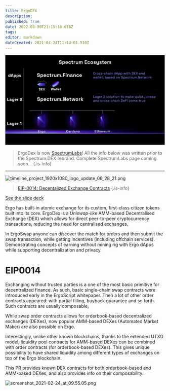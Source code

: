 ```yaml
---
title: ErgoDEX
description: 
published: true
date: 2022-08-30T21:15:16.016Z
tags: 
editor: markdown
dateCreated: 2021-04-24T11:14:01.510Z
---
```



![spectrumecosystem-from-medium-article.jpeg](/spectrumecosystem-from-medium-article.jpeg)

> ErgoDex is now [SpectrumLabs](https://spectrum.fi/)! All the info below was written prior to the Spectrum.DEX rebrand. Complete SpectrumLabs page coming soon...
{.is-info}
_____________
![timeline_project_1920x1080_logo_update_06_28_21.png](/timeline_project_1920x1080_logo_update_06_28_21.png)

> [EIP-0014: Decentalized Exchange Contracts](https://github.com/ergoplatform/eips/pull/27)
{.is-info}

[See the slide deck](https://ergonaut.space/ergodex.pdf)

Ergo has built-in atomic exchange for its custom, first-class citizen tokens built into its core. ErgoDex is a *Uniswap-like* AMM-based Decentralised Exchange (DEX) which allows for direct peer-to-peer cryptocurrency transactions, reducing the need for centralised exchanges.

In ErgoSwap anyone can discover the match for orders and then submit the swap transaction, while getting incentives (including offchain services). Demonstrating concepts of earning without mining rig with Ergo dApps while supporting decentralization and privacy.

# EIP0014

Exchanging without trusted parties is a one of the most basic primitive for decentralized finance. As such, basic single-chain swap contracts were introduced early in the ErgoScript whitepaper. Then a lot of other order contracts appeared: with partial filling, buyback guarantee and so forth. Such contracts are usually composable,

While swap order contracts allows for orderbook-based decentralized exchanges (DEXes), now popular AMM-based DEXes (Automated Market Maker) are also possible on Ergo.

Interestingly, unlike other known blockchains, thanks to the extended UTXO model, liquidity pool contracts for AMM-based DEXes can be combined with order contracts (for orderbook-based DEXes). This gives unique possibility to have shared liquidity among different types of exchanges on top of the Ergo blockchain.

This PR provides known DEX contracts for both orderbook-based and AMM-based DEXes, and also provides info on their composability.

![screenshot_2021-02-24_at_09.55.05.png](/screenshot_2021-02-24_at_09.55.05.png)



